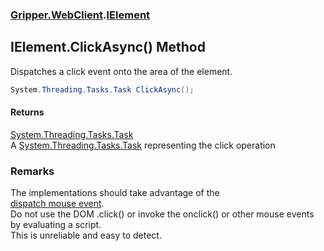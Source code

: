 ### [Gripper.WebClient](Gripper_WebClient.md 'Gripper.WebClient').[IElement](Gripper_WebClient_IElement.md 'Gripper.WebClient.IElement')
## IElement.ClickAsync() Method
Dispatches a click event onto the area of the element.  
```csharp
System.Threading.Tasks.Task ClickAsync();
```
#### Returns
[System.Threading.Tasks.Task](https://docs.microsoft.com/en-us/dotnet/api/System.Threading.Tasks.Task 'System.Threading.Tasks.Task')  
A [System.Threading.Tasks.Task](https://docs.microsoft.com/en-us/dotnet/api/System.Threading.Tasks.Task 'System.Threading.Tasks.Task') representing the click operation
### Remarks
The implementations should take advantage of the   
[dispatch mouse event](https://chromedevtools.github.io/devtools-protocol/tot/Input/#method-dispatchMouseEvent 'https://chromedevtools.github.io/devtools-protocol/tot/Input/#method-dispatchMouseEvent').  
Do not use the DOM .click() or invoke the onclick() or other mouse events by evaluating a script.  
This is unreliable and easy to detect.  
